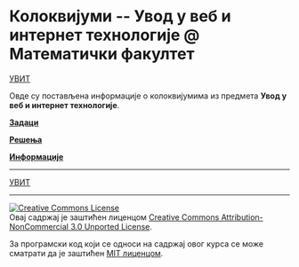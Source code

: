 # Колоквијуми -- Увод у веб и интернет технологије @ Математички факултет

[УВИТ](../README.md)

Овде су постављена информације о колоквијумима из предмета **Увод у веб и интернет технологије**.  

**[Задаци](zadaci/README.md)**

**[Решења](resenja/README.md)**

**[Информације](info/README.md)**

---

[УВИТ](../README.md)

---

<a rel="license" href="http://creativecommons.org/licenses/by-nc/3.0/"><img alt="Creative Commons License" style="border-width:0" src="https://i.creativecommons.org/l/by-nc/3.0/88x31.png" /></a><br />Овај садржај је заштићен лиценцом <a rel="license" href="http://creativecommons.org/licenses/by-nc/3.0/">Creative Commons Attribution-NonCommercial 3.0 Unported License</a>.

За програмски код који се односи на садржај овог курса се може сматрати да је заштићен [MIT лиценцом](/LICENSE).
